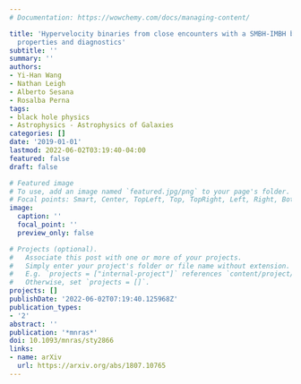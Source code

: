 ```yaml
---
# Documentation: https://wowchemy.com/docs/managing-content/

title: 'Hypervelocity binaries from close encounters with a SMBH-IMBH binary: orbital
  properties and diagnostics'
subtitle: ''
summary: ''
authors:
- Yi-Han Wang
- Nathan Leigh
- Alberto Sesana
- Rosalba Perna
tags:
- black hole physics
- Astrophysics - Astrophysics of Galaxies
categories: []
date: '2019-01-01'
lastmod: 2022-06-02T03:19:40-04:00
featured: false
draft: false

# Featured image
# To use, add an image named `featured.jpg/png` to your page's folder.
# Focal points: Smart, Center, TopLeft, Top, TopRight, Left, Right, BottomLeft, Bottom, BottomRight.
image:
  caption: ''
  focal_point: ''
  preview_only: false

# Projects (optional).
#   Associate this post with one or more of your projects.
#   Simply enter your project's folder or file name without extension.
#   E.g. `projects = ["internal-project"]` references `content/project/deep-learning/index.md`.
#   Otherwise, set `projects = []`.
projects: []
publishDate: '2022-06-02T07:19:40.125968Z'
publication_types:
- '2'
abstract: ''
publication: '*mnras*'
doi: 10.1093/mnras/sty2866
links:
- name: arXiv
  url: https://arxiv.org/abs/1807.10765
---
```

